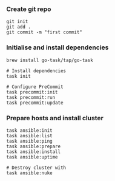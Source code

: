 

### Create git repo
```
git init
git add .
git commit -m "first commit"
```

### Initialise and install dependencies
```
brew install go-task/tap/go-task

# Install dependencies
task init

# Configure PreCommit
task precommit:init
task precommit:run
task precommit:update
```

### Prepare hosts and install cluster
```
task ansible:init
task ansible:list
task ansible:ping
task ansible:prepare
task ansible:install
task ansible:uptime

# Destroy cluster with
task ansible:nuke
```